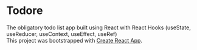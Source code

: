# Todore
The obligatory todo list app built using React with React Hooks (useState, useReducer, useContext, useEffect, useRef)
<br>
This project was bootstrapped with [Create React App](https://github.com/facebook/create-react-app).

